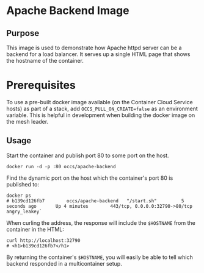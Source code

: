 # Apache Backend Image

## Purpose

This image is used to demonstrate how Apache httpd server can be a backend for a load balancer. It serves up a single HTML page that shows the hostname of the container.

# Prerequisites

To use a pre-built docker image available (on the Container Cloud Service hosts) as part of a stack, add `OCCS_PULL_ON_CREATE=false` as an environment variable. This is helpful in development when building the docker image on the mesh leader.

## Usage

Start the container and publish port 80 to some port on the host.

```
docker run -d -p :80 occs/apache-backend
```

Find the dynamic port on the host which the container's port 80 is published to:

```
docker ps
# b139cd126fb7        occs/apache-backend   "/start.sh"         5 seconds ago       Up 4 minutes        443/tcp, 0.0.0.0:32790->80/tcp   angry_leakey`
```

When curling the address, the response will include the `$HOSTNAME` from the container in the HTML:

```
curl http://localhost:32790
# <h1>b139cd126fb7</h1>
```

By returning the container's `$HOSTNAME`, you will easily be able to tell which backend responded in a multicontainer setup.
